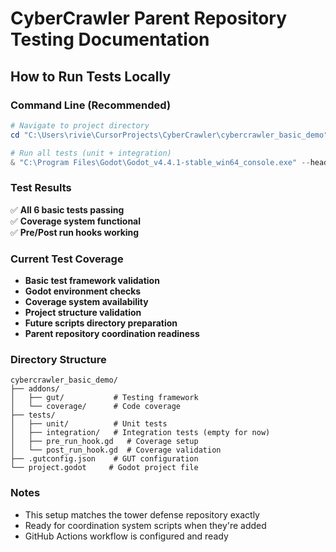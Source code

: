 # CyberCrawler Parent Repository Testing Documentation

## How to Run Tests Locally

### Command Line (Recommended)
```powershell
# Navigate to project directory
cd "C:\Users\rivie\CursorProjects\CyberCrawler\cybercrawler_basic_demo"

# Run all tests (unit + integration)
& "C:\Program Files\Godot\Godot_v4.4.1-stable_win64_console.exe" --headless --script addons/gut/gut_cmdln.gd -gexit
```

### Test Results
✅ **All 6 basic tests passing**  
✅ **Coverage system functional**  
✅ **Pre/Post run hooks working**  

### Current Test Coverage
- **Basic test framework validation**
- **Godot environment checks**
- **Coverage system availability**
- **Project structure validation**
- **Future scripts directory preparation**
- **Parent repository coordination readiness**

### Directory Structure
```
cybercrawler_basic_demo/
├── addons/
│   ├── gut/           # Testing framework
│   └── coverage/      # Code coverage
├── tests/
│   ├── unit/          # Unit tests
│   ├── integration/   # Integration tests (empty for now)
│   ├── pre_run_hook.gd   # Coverage setup
│   └── post_run_hook.gd  # Coverage validation
├── .gutconfig.json    # GUT configuration
└── project.godot     # Godot project file
```

### Notes
- This setup matches the tower defense repository exactly
- Ready for coordination system scripts when they're added
- GitHub Actions workflow is configured and ready 
